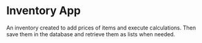 <h1>Inventory App</h2>

An inventory created to add prices of items and execute calculations. Then save them in the database and retrieve them as lists when needed. 
